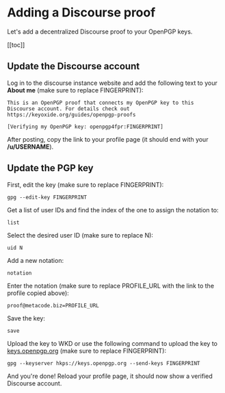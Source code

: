 # Adding a Discourse proof

Let's add a decentralized Discourse proof to your OpenPGP keys.

[[toc]]

## Update the Discourse account

Log in to the discourse instance website and add the following text to your **About me** (make sure to replace FINGERPRINT):

```
This is an OpenPGP proof that connects my OpenPGP key to this Discourse account. For details check out https://keyoxide.org/guides/openpgp-proofs

[Verifying my OpenPGP key: openpgp4fpr:FINGERPRINT]
```

After posting, copy the link to your profile page (it should end with your **/u/USERNAME**).

## Update the PGP key

First, edit the key (make sure to replace FINGERPRINT):

```
gpg --edit-key FINGERPRINT
```

Get a list of user IDs and find the index of the one to assign the notation to:

```
list
```

Select the desired user ID (make sure to replace N):

```
uid N
```

Add a new notation:

```
notation
```

Enter the notation (make sure to replace PROFILE_URL with the link to the profile copied above):

```
proof@metacode.biz=PROFILE_URL
```

Save the key:

```
save
```

Upload the key to WKD or use the following command to upload the key to [keys.openpgp.org](https://keys.openpgp.org) (make sure to replace FINGERPRINT):

```
gpg --keyserver hkps://keys.openpgp.org --send-keys FINGERPRINT
```

And you're done! Reload your profile page, it should now show a verified Discourse account.
